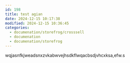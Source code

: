 ```yaml
---
id: 198
title: test agian
date: 2024-12-15 10:17:38
modified: 2024-12-15 10:36:45
categories:
  - documenation/storefrog/crosssell
  - documenation
  - documenation/storefrog
---
```



<!-- wp:paragraph -->
<p>wqjasnfkjweadsnxzvkabwvejhsdkflwqacbsdjvhcxksa,efw.s</p>
<!-- /wp:paragraph -->